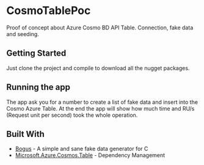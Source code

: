 # CosmoTablePoc
Proof of concept about Azure Cosmo BD API Table. Connection, fake data and seeding.

## Getting Started
Just clone the project and compile to download all the nugget packages.

## Running the app

The app ask you for a number to create a list of fake data and insert into the Cosmo Azure Table. At the end the app will show how much time and 
RU/s (Request unit per second) took the whole operation.

## Built With

* [Bogus](https://github.com/bchavez/Bogus) - A simple and sane fake data generator for C
* [Microsoft.Azure.Cosmos.Table](https://maven.apache.org/) - Dependency Management
